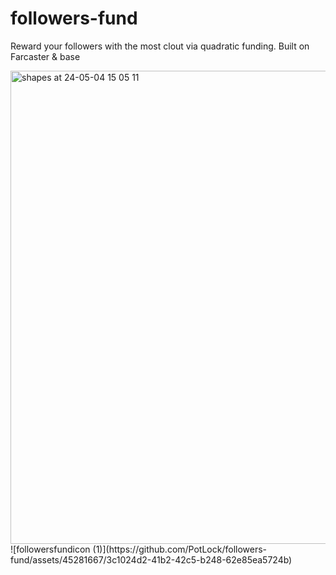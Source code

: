 # followers-fund
Reward your followers with the most clout via quadratic funding. Built on Farcaster &amp; base


<img width="757" alt="shapes at 24-05-04 15 05 11" src="https://github.com/PotLock/followers-fund/assets/45281667/b1cbabe5-2852-4f41-ad38-01857415c386">
![followersfundicon (1)](https://github.com/PotLock/followers-fund/assets/45281667/3c1024d2-41b2-42c5-b248-62e85ea5724b)
